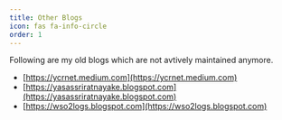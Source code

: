 ```yaml
---
title: Other Blogs
icon: fas fa-info-circle
order: 1
---
```


Following are my old blogs which are not avtively maintained anymore.

- [https://ycrnet.medium.com](https://ycrnet.medium.com)
- [https://yasassriratnayake.blogspot.com](https://yasassriratnayake.blogspot.com)
- [https://wso2logs.blogspot.com](https://wso2logs.blogspot.com)
